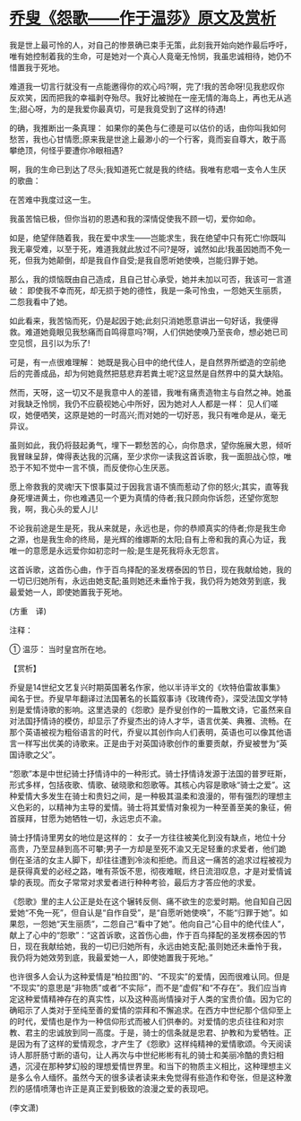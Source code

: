# [乔叟《怨歌——作于温莎》原文及赏析](https://www.vrrw.net/wx/12224.html)

我是世上最可怜的人，对自己的惨景确已束手无策，此刻我开始向她作最后呼吁，唯有她控制着我的生命，可是她对一个真心人竟毫无怜悯，我虽忠诚相待，她仍不惜置我于死地。

难道我一切言行就没有一点能邀得你的欢心吗?啊，完了!我的苦命呀!见我悲叹你反欢笑，因而把我的幸福剥夺殆尽。我好比被抛在一座无情的海岛上，再也无从逃生;甜心呀，为的是我爱你最真切，可是我竟受到了这样的待遇!

的确，我推断出一条真理： 如果你的美色与仁德是可以估价的话，由你叫我如何愁苦，我也心甘情愿;原来我是世途上最渺小的一个行客，竟而妄自尊大，敢于高攀绝顶，何怪乎要遭你冷眼相遇?

啊，我的生命已到达了尽头;我知道死亡就是我的终结。我唯有悲唱一支令人生厌的歌曲：

在苦难中我度过这一生。



我虽苦恼已极，但你当初的恩遇和我的深情促使我不顾一切，爱你如命。

如是，绝望伴随着我，我在爱中求生——岂能求生，我在绝望中只有死亡!你既叫我无辜受难，以至于死，难道我就此放过不问?是呀，诚然如此!我虽因她而不免一死，但我为她颠倒，却是我自作自受;是我自愿听她使唤，岂能归罪于她。

那么，我的烦恼既由自己造成，且自己甘心承受，她并未加以可否，我该可一言道破： 即使我不幸而死，却无损于她的德性，我是一条可怜虫，一怨她天生丽质，二怨我看中了她。

如此看来，我苦恼而死，仍是起因于她;此刻只消她愿意讲出一句好话，我便得救。难道她竟眼见我愁痛而自鸣得意吗?啊，人们供她使唤乃至丧命，想必她已司空见惯，且引以为乐了!

可是，有一点很难理解： 她既是我心目中的绝代佳人，是自然界所塑造的空前绝后的完善成品，却为何她竟然把慈悲弃若粪土呢?这显然是自然界中的莫大缺陷。

然而，天呀，这一切又不是我意中人的差错，我唯有痛责造物主与自然之神。她虽对我缺乏怜悯，我仍不应藐视她心中所好，因为她对人人都是一样： 见人们嗟叹，她便哂笑，这原是她的一时高兴;而对她的一切好恶，我只有唯命是从，毫无异议。

虽则如此，我仍将鼓起勇气，埋下一颗愁苦的心，向你恳求，望你施展大恩，倾听我冒昧呈辞，俾得表达我的沉痛，至少求你一读我这首诉歌，我一面胆战心惊，唯恐于不知不觉中一言不慎，而反使你心生厌恶。

愿上帝救我的灵魂!天下恨事莫过于因我言语不慎而惹动了你的怒火;其实，直等我身死埋进黄土，你也难遇见一个更为真情的侍者;我只顾向你诉怨，还望你宽恕我，啊，我心头的爱人儿!

不论我前途是生是死，我从来就是，永远也是，你的恭顺真实的侍者;你是我生命之源，也是我生命的终局，是光辉的维娜斯的太阳;自有上帝和我的真心为证，我唯一的意愿是永远爱你如初恋时一般;是生是死我将永无怨言。

这首诉歌，这首伤心曲，作于百鸟择配的圣发楞泰因的节日，现在我献给她，我的一切已归她所有，永远由她支配;虽则她还未垂怜于我，我仍将为她效劳到底，我最爱她一人，即使她置我于死地。

(方重　译)

注释：

① 温莎： 当时皇宫所在地。

【赏析】

乔叟是14世纪文艺复兴时期英国著名作家，他以半诗半文的《坎特伯雷故事集》闻名于世。乔叟早年翻译过法国著名的长篇叙事诗《玫瑰传奇》，深受法国文学特别是爱情诗歌的影响。这里选录的《怨歌》是乔叟创作的一篇散文诗，它虽然来自对法国抒情诗的模仿，却显示了乔叟杰出的诗人才华，语言优美、典雅、流畅。在那个英语被视为粗俗语言的时代，乔叟以其创作向人们表明，英语也可以像其他语言一样写出优美的诗歌来。正是由于对英国诗歌创作的重要贡献，乔叟被誉为“英国诗歌之父”。

“怨歌”本是中世纪骑士抒情诗中的一种形式。骑士抒情诗发源于法国的普罗旺斯，形式多样，包括夜歌、情歌、破晓歌和怨歌等。其核心内容是歌咏“骑士之爱”。这种爱情大多发生在骑士和贵妇之间，是一种极其温柔和浪漫的，带有强烈的理想主义色彩的，以精神为主导的爱情。骑士将其爱情对象视为一种至善至美的象征，俯首膜拜，甘愿为她牺牲一切，永远忠贞不渝。

骑士抒情诗里男女的地位是这样的： 女子一方往往被美化到没有缺点，地位十分高贵，乃至显赫到高不可攀;男子一方却是至死不渝又无足轻重的求爱者，他们跪倒在圣洁的女主人脚下，却往往遭到冷淡和拒绝。而且这一痛苦的追求过程被视为是获得真爱的必经之路，唯有茶饭不思，彻夜难眠，终日流泪叹息，才是对爱情诚挚的表现。而女子常常对求爱者进行种种考验，最后方才答应他的求爱。

《怨歌》里的主人公正是处在这个辗转反侧、痛不欲生的恋爱时期。他自知自己因爱她“不免一死”，但自认是“自作自受”，是“自愿听她使唤”，不能“归罪于她”。如果怨，一怨她“天生丽质”，二怨自己“看中了她”。他向自己“心目中的绝代佳人”，献上了心中的“怨歌”：“这首诉歌，这首伤心曲，作于百鸟择配的圣发楞泰因的节日，现在我献给她，我的一切已归她所有，永远由她支配;虽则她还未垂怜于我，我仍将为她效劳到底，我最爱她一人，即使她置我于死地。”

也许很多人会认为这种爱情是“柏拉图”的、“不现实”的爱情，因而很难认同。但是 “不现实”的意思是“非物质”或者“不实际”，而不是“虚假”和“不存在”。我们应当肯定这种爱情精神存在的真实性，以及这种高尚情操对于人类的宝贵价值。因为它的确昭示了人类对于至纯至善的爱情的崇拜和不懈追求。在西方中世纪那个信仰至上的时代，爱情也是作为一种信仰形式而被人们供奉的。对爱情的忠贞往往和对宗教、君主的忠诚放到同一高度。于是，骑士的信条就是忠君、护教和为爱牺牲。正是因为有了这样的爱情观念，才产生了《怨歌》这样纯精神的爱情歌颂。今天阅读诗人那肝肠寸断的语句，让人再次与中世纪彬彬有礼的骑士和美丽冷酷的贵妇相遇，沉浸在那种梦幻般的理想爱情世界里。和当下的物质主义相比，这种理想主义是多么令人缅怀。虽然今天的很多读者读来未免觉得有些造作和夸张，但是这种激烈的感情喷薄也许正是真正爱到极致的浪漫之爱的表现吧。

(李文潇)


